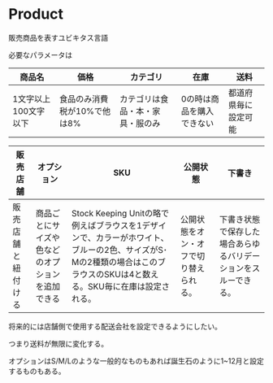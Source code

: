 # Product

販売商品を表すユビキタス言語

必要なパラメータは

|商品名  |価格  |カテゴリ  |在庫| 送料  |
|---|---|---|---|---
|1文字以上100文字以下  |食品のみ消費税が10%で他は8%  |カテゴリは食品・本・家具・服のみ  |0の時は商品を購入できない  |都道府県毎に設定可能|

販売店舗  |オプション|SKU |公開状態 |下書き
|---|---|---|---|---|
販売店舗と紐付ける|商品ごとにサイズや色などのオプションを追加できる| Stock Keeping Unitの略で例えばブラウスを1デザインで、カラーがホワイト、ブルーの2色、サイズがS･Mの2種類の場合はこのブラウスのSKUは4と数える。SKU毎に在庫は設定される。  |公開状態をオン・オフで切り替えられる。  |下書き状態で保存した場合あらゆるバリデーションをスルーできる。

将来的には店舗側で使用する配送会社を設定できるようにしたい。

つまり送料が無限に変化する。

オプションはS/M/Lのような一般的なものもあれば誕生石のように1~12月と設定するものもある。
